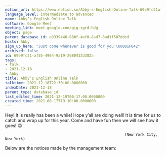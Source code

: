 ```yaml
---
notion_url: https://www.notion.so/Abby-s-English-Online-Talk-69e9fc21af5549649a192680432d382a
language_level: intermediate to advanced
name: Abby’s English Online Talk
software: Google Meet
meeting_link: meet.google.com/qig-sgrd-hdg
object: page
parent_database_id: e9339446-880f-4ef0-8ad7-8ad1f507dded
hosts: Abby
sign_up_here: "Just come whenever is good for you \U0001F642"
archived: false
id: 69e9fc21-af55-4964-9a19-2680432d382a
tags:
- Talk
- 2021-12-18
- Abby
title: Abby’s English Online Talk
talktime: 2021-12-18T22:30:00.0000000
indexDate: 2021-12-18
parent_type: database_id
last_edited_time: 2021-12-19T00:17:00.0000000
created_time: 2021-08-17T19:10:00.0000000
---
```


Hey! It is really has been a while! Hope y’all are doing well! It is time for us to catch and wrap up for this year. Come and have fun then we will see how it goes! 😊



                                                          (New York City, New York)



Below are the notices made by the management team:



